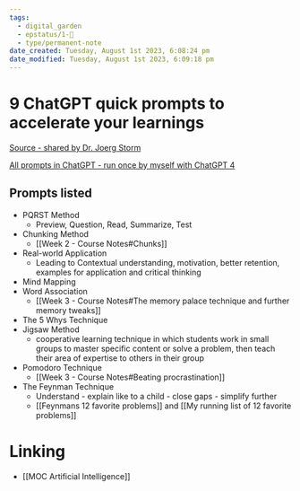 ```yaml
---
tags:
  - digital_garden
  - epstatus/1-🌱
  - type/permanent-note
date_created: Tuesday, August 1st 2023, 6:08:24 pm
date_modified: Tuesday, August 1st 2023, 6:09:18 pm
---
```

# 9 ChatGPT quick prompts to accelerate your learnings
[Source - shared by Dr. Joerg Storm](https://www.linkedin.com/posts/joergstorm_chatgpt-drstorm-technology-activity-7092028707065745410-1ezq?utm_source=share&utm_medium=member_desktop)

[All prompts in ChatGPT - run once by myself with ChatGPT 4](https://chat.openai.com/share/1b272e77-afa3-4af2-a7cd-12af452edb21)

## Prompts listed
- PQRST Method 
	- Preview, Question, Read, Summarize, Test
- Chunking Method
	- [[Week 2 - Course Notes#Chunks]]
- Real-world Application
	- Leading to Contextual understanding, motivation, better retention, examples for application and critical thinking
- Mind Mapping
- Word Association
	- [[Week 3 - Course Notes#The memory palace technique and further memory tweaks]]
- The 5 Whys Technique
- Jigsaw Method
	- cooperative learning technique in which students work in small groups to master specific content or solve a problem, then teach their area of expertise to others in their group 
- Pomodoro Technique
	- [[Week 3 - Course Notes#Beating procrastination]]
- The Feynman Technique
	- Understand - explain like to a child - close gaps - simplify further
	- [[Feynmans 12 favorite problems]] and [[My running list of 12 favorite problems]]

# Linking
+ [[MOC Artificial Intelligence]]
